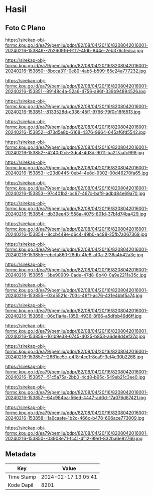 # Hasil

## Foto C Plano

https://sirekap-obj-formc.kpu.go.id/ea79/pemilu/pdpr/82/08/04/20/16/8208042016001-20240216-153849--2b2609f6-9112-4fdb-844e-2eb376cfedca.jpg

https://sirekap-obj-formc.kpu.go.id/ea79/pemilu/pdpr/82/08/04/20/16/8208042016001-20240216-153850--8bcca311-0e80-4ab5-b599-65c24a777232.jpg

https://sirekap-obj-formc.kpu.go.id/ea79/pemilu/pdpr/82/08/04/20/16/8208042016001-20240216-153851--89148c4a-52a6-4756-a96f-339b94894526.jpg

https://sirekap-obj-formc.kpu.go.id/ea79/pemilu/pdpr/82/08/04/20/16/8208042016001-20240216-153851--8133528d-c336-45f1-9766-79f0c18f6513.jpg

https://sirekap-obj-formc.kpu.go.id/ea79/pemilu/pdpr/82/08/04/20/16/8208042016001-20240216-153852--d73d5e8b-6168-4376-9964-645af6fd5542.jpg

https://sirekap-obj-formc.kpu.go.id/ea79/pemilu/pdpr/82/08/04/20/16/8208042016001-20240216-153852--4240d2c5-3dc4-4d3d-9011-ba2f7aafc999.jpg

https://sirekap-obj-formc.kpu.go.id/ea79/pemilu/pdpr/82/08/04/20/16/8208042016001-20240216-153853--c23d0445-0eb4-4e8d-9302-00d46270fa65.jpg

https://sirekap-obj-formc.kpu.go.id/ea79/pemilu/pdpr/82/08/04/20/16/8208042016001-20240216-153853--97c401b2-bc67-467c-baf9-adbd84e69a70.jpg

https://sirekap-obj-formc.kpu.go.id/ea79/pemilu/pdpr/82/08/04/20/16/8208042016001-20240216-153854--db39ee43-558a-4075-801d-37b1d74ba429.jpg

https://sirekap-obj-formc.kpu.go.id/ea79/pemilu/pdpr/82/08/04/20/16/8208042016001-20240216-153854--8ccb449e-d6c4-49b0-a498-25fb7a067369.jpg

https://sirekap-obj-formc.kpu.go.id/ea79/pemilu/pdpr/82/08/04/20/16/8208042016001-20240216-153855--ebcfa860-28db-4fe8-af0a-2f36a4b42a3e.jpg

https://sirekap-obj-formc.kpu.go.id/ea79/pemilu/pdpr/82/08/04/20/16/8208042016001-20240216-153855--3be90909-0ade-47d8-8b40-0a9e2211a35c.jpg

https://sirekap-obj-formc.kpu.go.id/ea79/pemilu/pdpr/82/08/04/20/16/8208042016001-20240216-153855--03d5521c-703c-46f1-ac76-431e4bbf5a74.jpg

https://sirekap-obj-formc.kpu.go.id/ea79/pemilu/pdpr/82/08/04/20/16/8208042016001-20240216-153856--06c11a4a-1859-4936-8f66-a5dfbb49d6ff.jpg

https://sirekap-obj-formc.kpu.go.id/ea79/pemilu/pdpr/82/08/04/20/16/8208042016001-20240216-153856--161b9e38-6745-4025-b853-a6de8d4ef37d.jpg

https://sirekap-obj-formc.kpu.go.id/ea79/pemilu/pdpr/82/08/04/20/16/8208042016001-20240216-153857--2661cc5c-c4f8-4cc1-8ca9-3ef4e30b2268.jpg

https://sirekap-obj-formc.kpu.go.id/ea79/pemilu/pdpr/82/08/04/20/16/8208042016001-20240216-153857--51c5a75a-2bb0-4cd8-b95c-549eb21c3ee0.jpg

https://sirekap-obj-formc.kpu.go.id/ea79/pemilu/pdpr/82/08/04/20/16/8208042016001-20240216-153857--64c984ba-56ed-4447-ad0d-17a076d67421.jpg

https://sirekap-obj-formc.kpu.go.id/ea79/pemilu/pdpr/82/08/04/20/16/8208042016001-20240216-153858--1a6caafe-1b2c-466c-b478-606ace773009.jpg

https://sirekap-obj-formc.kpu.go.id/ea79/pemilu/pdpr/82/08/04/20/16/8208042016001-20240216-153850--03908e71-fc41-4f12-99e1-832ba6e92766.jpg


## Metadata

| Key        | Value               |
| ---------- | ------------------- |
| Time Stamp | 2024-02-17 13:05:41 |
| Kode Dapil | 8201                |



